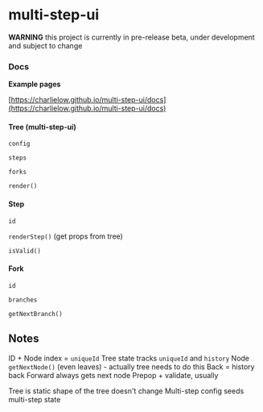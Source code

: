 # multi-step-ui

__WARNING__  this project is currently in pre-release beta, under development and subject to change

### Docs

__Example pages__

[https://charlielow.github.io/multi-step-ui/docs](https://charlielow.github.io/multi-step-ui/docs)

#### Tree (multi-step-ui)

`config`

`steps`

`forks`

`render()`

#### Step

`id`

`renderStep()` (get props from tree)

`isValid()`

#### Fork

`id`

`branches`

`getNextBranch()`

## Notes

ID + Node index = `uniqueId`
Tree state tracks `uniqueId` and `history`
Node `getNextNode()` (even leaves) - actually tree needs to do this
Back = history back
Forward always gets next node
Prepop + validate, usually


Tree is static
    shape of the tree doesn't change
Multi-step config seeds multi-step state
